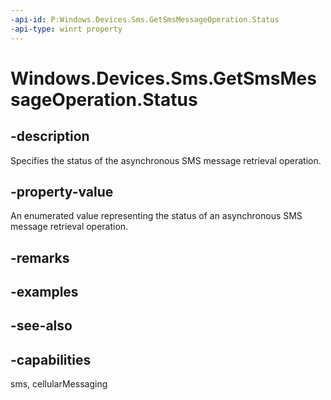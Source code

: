 ----api-id: P:Windows.Devices.Sms.GetSmsMessageOperation.Status
-api-type: winrt property
---<!-- Property syntaxpublic Windows.Foundation.AsyncStatus Status { get; }--># Windows.Devices.Sms.GetSmsMessageOperation.Status## -descriptionSpecifies the status of the asynchronous SMS message retrieval operation.## -property-valueAn enumerated value representing the status of an asynchronous SMS message retrieval operation.## -remarks## -examples## -see-also## -capabilitiessms, cellularMessaging